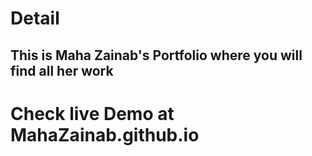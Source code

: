 # Detail
## This is Maha Zainab's Portfolio where you will find all her work

# Check live Demo at MahaZainab.github.io
